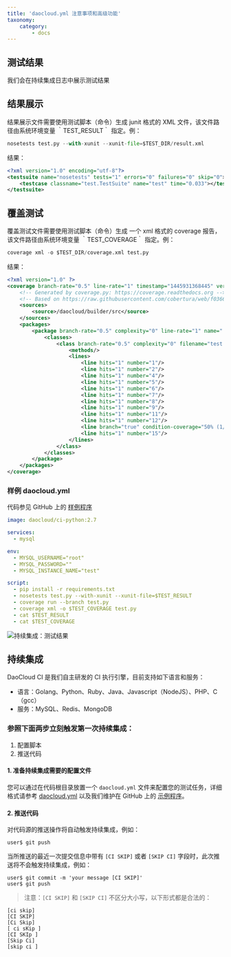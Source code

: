 ```yaml
---
title: 'daocloud.yml 注意事项和高级功能'
taxonomy:
    category:
        - docs
---
```


## 测试结果

我们会在持续集成日志中展示测试结果

## 结果展示

结果展示文件需要使用测试脚本（命令）生成 junit 格式的 XML 文件，该文件路径由系统环境变量 ｀TEST_RESULT｀ 指定。例：


```python
nosetests test.py --with-xunit --xunit-file=$TEST_DIR/result.xml
```

结果：

```xml
<?xml version="1.0" encoding="utf-8"?>
<testsuite name="nosetests" tests="1" errors="0" failures="0" skip="0">
    <testcase classname="test.TestSuite" name="test" time="0.033"></testcase>
</testsuite>
```

## 覆盖测试

覆盖测试文件需要使用测试脚本（命令）生成 一个 xml 格式的 coverage 报告，该文件路径由系统环境变量 ｀TEST_COVERAGE｀ 指定。例：

```python
coverage xml -o $TEST_DIR/coverage.xml test.py

```

结果：
```xml
<?xml version="1.0" ?>
<coverage branch-rate="0.5" line-rate="1" timestamp="1445931368445" version="4.0.1">
    <!-- Generated by coverage.py: https://coverage.readthedocs.org -->
    <!-- Based on https://raw.githubusercontent.com/cobertura/web/f0366e5e2cf18f111cbd61fc34ef720a6584ba02/htdocs/xml/coverage-03.dtd -->
    <sources>
        <source>/daocloud/builder/src</source>
    </sources>
    <packages>
        <package branch-rate="0.5" complexity="0" line-rate="1" name=".">
            <classes>
                <class branch-rate="0.5" complexity="0" filename="test.py" line-rate="1" name="test.py">
                    <methods/>
                    <lines>
                        <line hits="1" number="1"/>
                        <line hits="1" number="2"/>
                        <line hits="1" number="4"/>
                        <line hits="1" number="5"/>
                        <line hits="1" number="6"/>
                        <line hits="1" number="7"/>
                        <line hits="1" number="8"/>
                        <line hits="1" number="9"/>
                        <line hits="1" number="11"/>
                        <line hits="1" number="12"/>
                        <line branch="true" condition-coverage="50% (1/2)" hits="1" missing-branches="exit" number="14"/>
                        <line hits="1" number="15"/>
                    </lines>
                </class>
            </classes>
        </package>
    </packages>
</coverage>
```


### 样例 daocloud.yml

代码参见 GitHub 上的 [样例程序](https://github.com/DaoCloud/python-mysql-sample) 

```yaml
image: daocloud/ci-python:2.7

services:
  - mysql

env:
  - MYSQL_USERNAME="root"
  - MYSQL_PASSWORD=""
  - MYSQL_INSTANCE_NAME="test"

script:
  - pip install -r requirements.txt
  - nosetests test.py --with-xunit --xunit-file=$TEST_RESULT
  - coverage run --branch test.py
  - coverage xml -o $TEST_COVERAGE test.py
  - cat $TEST_RESULT
  - cat $TEST_COVERAGE

```

![持续集成：测试结果](/img/screenshots/features/build-flows/test-result.png)

## 持续集成

DaoCloud CI 是我们自主研发的 CI 执行引擎，目前支持如下语言和服务：

* 语言：Golang、Python、Ruby、Java、Javascript（NodeJS）、PHP、C（gcc）
* 服务：MySQL、Redis、MongoDB

### 参照下面两步立刻触发第一次持续集成：

1. 配置脚本
2. 推送代码

#### 1. 准备持续集成需要的配置文件

您可以通过在代码根目录放置一个 `daocloud.yml` 文件来配置您的测试任务，详细格式请参考 [daocloud.yml](daocloud-yml.md) 以及我们维护在 GitHub 上的 [示例程序](https://github.com/DaoCloud?utf8=%E2%9C%93&query=sample)。

#### 2. 推送代码

对代码源的推送操作将自动触发持续集成，例如：

```shell
user$ git push
```

当所推送的最近一次提交信息中带有 `[CI SKIP]` 或者 `[SKIP CI]` 字段时，此次推送将不会触发持续集成，例如：

```shell
user$ git commit -m 'your message [CI SKIP]'
user$ git push
```

> 注意：`[CI SKIP]` 和 `[SKIP CI]` 不区分大小写，以下形式都是合法的：

```
[ci skip]
[CI SKIP]
[Ci Skip]
[ ci sKip ]
[CI SKIp ]
[Skip Ci]
[skip ci ]
```